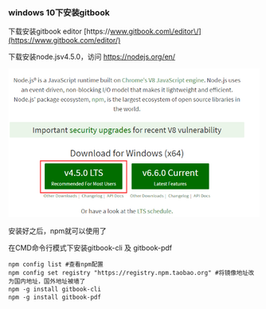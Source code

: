 ### **windows 10下安装gitbook**

下载安装gitbook editor [https:\/\/www.gitbook.com\/editor\/](https://www.gitbook.com/editor/)

下载安装node.jsv4.5.0，访问 [https:\/\/nodejs.org\/en\/](https://nodejs.org/en/)

![](/assets/nodejs版本.png)

安装好之后，npm就可以使用了

在CMD命令行模式下安装gitbook-cli 及 gitbook-pdf

```
npm config list #查看npm配置
npm config set registry "https://registry.npm.taobao.org" #将镜像地址改为国内地址，国外地址被墙了
npm -g install gitbook-cli
npm -g install gitbook-pdf
```

